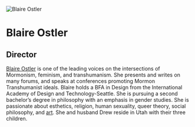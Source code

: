 ![Blaire Ostler](assets/blaire-ostler.png)
# Blaire Ostler
## Director
[Blaire Ostler](http://blaireostler.blogspot.com/) is one of the leading voices on the intersections of Mormonism, feminism, and transhumanism. 
She presents and writes on many forums, and speaks at conferences promoting Mormon Transhumanist ideals. Blaire 
holds a BFA in Design from the International Academy of Design and Technology-Seattle. She is pursuing a second 
bachelor’s degree in philosophy with an emphasis in gender studies. She is passionate about esthetics, religion, 
human sexuality, queer theory, social philosophy, and [art](http://www.blaireostler.com/). She and husband Drew reside in Utah with their three 
children.

